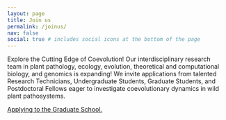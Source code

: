 ```yaml
---
layout: page
title: Join us
permalink: /joinus/
nav: false
social: true # includes social icons at the bottom of the page
---
```


Explore the Cutting Edge of Coevolution! Our interdisciplinary research team in plant pathology, ecology, evolution, theoretical and computational biology, and genomics is expanding! We invite applications from talented Research Technicians, Undergraduate Students, Graduate Students, and Postdoctoral Fellows eager to investigate coevolutionary dynamics in wild plant pathosystems.



<a href ='https://gradschool.utk.edu/future-students/office-of-graduate-admissions/applying-to-graduate-school/'>Applying to the Graduate School.</a>
